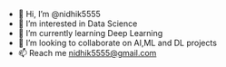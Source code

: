 - 👋 Hi, I’m @nidhik5555
- 👀 I’m interested in Data Science
- 🌱 I’m currently learning Deep Learning
- 💞️ I’m looking to collaborate on AI,ML and DL projects
- 📫 Reach me nidhik5555@gmail.com

<!---
nidhik5555/nidhik5555 is a ✨ special ✨ repository because its `README.md` (this file) appears on your GitHub profile.
You can click the Preview link to take a look at your changes.
--->

